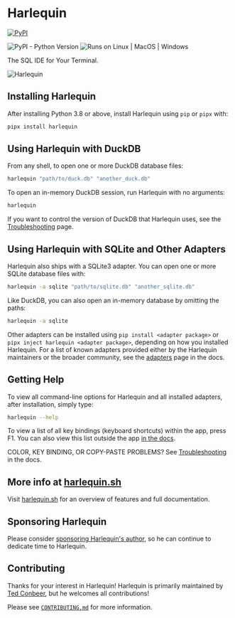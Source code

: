 # Harlequin

[![PyPI](https://img.shields.io/pypi/v/harlequin)](https://pypi.org/project/harlequin/)

![PyPI - Python Version](https://img.shields.io/pypi/pyversions/harlequin)
![Runs on Linux | MacOS | Windows](https://img.shields.io/badge/runs%20on-Linux%20%7C%20MacOS%20%7C%20Windows-blue)

The SQL IDE for Your Terminal.

![Harlequin](./harlequin.svg)

## Installing Harlequin

After installing Python 3.8 or above, install Harlequin using `pip` or `pipx` with:

```bash
pipx install harlequin
```

## Using Harlequin with DuckDB

From any shell, to open one or more DuckDB database files:

```bash
harlequin "path/to/duck.db" "another_duck.db"
```

To open an in-memory DuckDB session, run Harlequin with no arguments:

```bash
harlequin
```

If you want to control the version of DuckDB that Harlequin uses, see the [Troubleshooting](https://harlequin.sh/docs/troubleshooting/duckdb-version-mismatch) page.

## Using Harlequin with SQLite and Other Adapters

Harlequin also ships with a SQLite3 adapter. You can open one or more SQLite database files with:

```bash
harlequin -a sqlite "path/to/sqlite.db" "another_sqlite.db"
```

Like DuckDB, you can also open an in-memory database by omitting the paths:

```bash
harlequin -a sqlite
```

Other adapters can be installed using `pip install <adapter package>` or `pipx inject harlequin <adapter package>`, depending on how you installed Harlequin. For a list of known adapters provided either by the Harlequin maintainers or the broader community, see the [adapters](https://harlequin.sh/docs/adapters) page in the docs.

## Getting Help

To view all command-line options for Harlequin and all installed adapters, after installation, simply type:

```bash
harlequin --help
```

To view a list of all key bindings (keyboard shortcuts) within the app, press <Key>F1</Key>. You can also view this list outside the app [in the docs](https://harlequin.sh/docs/bindings).

COLOR, KEY BINDING, OR COPY-PASTE PROBLEMS? See [Troubleshooting](https://harlequin.sh/docs/troubleshooting/index) in the docs. 

## More info at [harlequin.sh](https://harlequin.sh)

Visit [harlequin.sh](https://harlequin.sh) for an overview of features and full documentation.

## Sponsoring Harlequin

Please consider [sponsoring Harlequin's author](https://github.com/sponsors/tconbeer), so he can continue to dedicate time to Harlequin.

## Contributing

Thanks for your interest in Harlequin! Harlequin is primarily maintained by [Ted Conbeer](https://github.com/tconbeer), but he welcomes all contributions!

Please see [`CONTRIBUTING.md`](./CONTRIBUTING.md) for more information.
